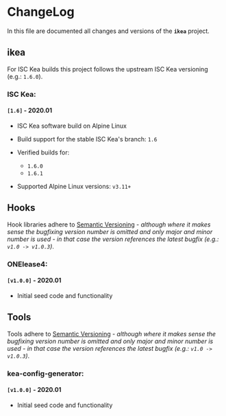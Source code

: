 # ChangeLog

In this file are documented all changes and versions of the **`ikea`** project.

## ikea

For ISC Kea builds this project follows the upstream ISC Kea versioning (e.g.: `1.6.0`).

### ISC Kea:

#### `[1.6]` - 2020.01

- ISC Kea software build on Alpine Linux
- Build support for the stable ISC Kea's branch: `1.6`
- Verified builds for:

    - `1.6.0`
    - `1.6.1`

- Supported Alpine Linux versions: `v3.11+`

## Hooks

Hook libraries adhere to [Semantic Versioning](https://semver.org/spec/v2.0.0.html) - *although where it makes sense the bugfixing version number is omitted and only major and minor number is used - in that case the version references the latest bugfix (e.g.: `v1.0 -> v1.0.3`)*.

### ONElease4:

#### `[v1.0.0]` - 2020.01

- Initial seed code and functionality

## Tools

Tools adhere to [Semantic Versioning](https://semver.org/spec/v2.0.0.html) - *although where it makes sense the bugfixing version number is omitted and only major and minor number is used - in that case the version references the latest bugfix (e.g.: `v1.0 -> v1.0.3`)*.

### kea-config-generator:

#### `[v1.0.0]` - 2020.01

- Initial seed code and functionality

